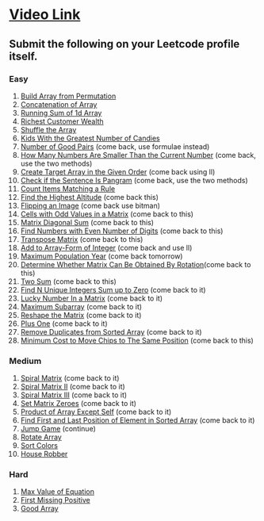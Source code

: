 # [Video Link](https://youtu.be/n60Dn0UsbEk)

## Submit the following on your Leetcode profile itself.

### Easy

1. [Build Array from Permutation](https://leetcode.com/problems/build-array-from-permutation/)
2. [Concatenation of Array](https://leetcode.com/problems/concatenation-of-array/)
3. [Running Sum of 1d Array](https://leetcode.com/problems/running-sum-of-1d-array/)
4. [Richest Customer Wealth](https://leetcode.com/problems/richest-customer-wealth/)
5. [Shuffle the Array](https://leetcode.com/problems/shuffle-the-array/)
6. [Kids With the Greatest Number of Candies](https://leetcode.com/problems/kids-with-the-greatest-number-of-candies/)
7. [Number of Good Pairs](https://leetcode.com/problems/number-of-good-pairs/) (come back, use formulae instead)
8. [How Many Numbers Are Smaller Than the Current Number](https://leetcode.com/problems/how-many-numbers-are-smaller-than-the-current-number/) (come back, use the two methods)
9. [Create Target Array in the Given Order](https://leetcode.com/problems/create-target-array-in-the-given-order/) (come back using ll)
10. [Check if the Sentence Is Pangram](https://leetcode.com/problems/check-if-the-sentence-is-pangram/) (come back, use the two methods)
11. [Count Items Matching a Rule](https://leetcode.com/problems/count-items-matching-a-rule/)
12. [Find the Highest Altitude](https://leetcode.com/problems/find-the-highest-altitude/) (come back this)
13. [Flipping an Image](https://leetcode.com/problems/flipping-an-image/) (come back use bitman)
14. [Cells with Odd Values in a Matrix](https://leetcode.com/problems/cells-with-odd-values-in-a-matrix/) (come back to this)
15. [Matrix Diagonal Sum](https://leetcode.com/problems/matrix-diagonal-sum/) (come back to this)
16. [Find Numbers with Even Number of Digits](https://leetcode.com/problems/find-numbers-with-even-number-of-digits/) (come back to this)
17. [Transpose Matrix](https://leetcode.com/problems/transpose-matrix/) (come back to this)
18. [Add to Array-Form of Integer](https://leetcode.com/problems/add-to-array-form-of-integer/) (come back and use ll)
19. [Maximum Population Year](https://leetcode.com/problems/maximum-population-year/) (come back tomorrow)
20. [Determine Whether Matrix Can Be Obtained By Rotation](https://leetcode.com/problems/determine-whether-matrix-can-be-obtained-by-rotation/)(come back to this)
21. [Two Sum](https://leetcode.com/problems/two-sum/) (come back to this)
22. [Find N Unique Integers Sum up to Zero](https://leetcode.com/problems/find-n-unique-integers-sum-up-to-zero/) (come back to it)
23. [Lucky Number In a Matrix](https://leetcode.com/problems/lucky-numbers-in-a-matrix/) (come back to it)
24. [Maximum Subarray](https://leetcode.com/problems/maximum-subarray/) (come back to it)
25. [Reshape the Matrix](https://leetcode.com/problems/reshape-the-matrix/) (come back to it)
26. [Plus One](https://leetcode.com/problems/plus-one/) (come back to it)
27. [Remove Duplicates from Sorted Array](https://leetcode.com/problems/remove-duplicates-from-sorted-array/) (come back to it)
28. [Minimum Cost to Move Chips to The Same Position](https://leetcode.com/problems/minimum-cost-to-move-chips-to-the-same-position/) (come back to this)

### Medium

1. [Spiral Matrix](https://leetcode.com/problems/spiral-matrix/) (come back to it)
2. [Spiral Matrix II](https://leetcode.com/problems/spiral-matrix-ii/) (come back to it)
3. [Spiral Matrix III](https://leetcode.com/problems/spiral-matrix-iii/) (come back to it)
4. [Set Matrix Zeroes](https://leetcode.com/problems/set-matrix-zeroes/) (come back to it)
5. [Product of Array Except Self](https://leetcode.com/problems/product-of-array-except-self/) (come back to it)
6. [Find First and Last Position of Element in Sorted Array](https://leetcode.com/problems/find-first-and-last-position-of-element-in-sorted-array/) (come back to it)
7. [Jump Game](https://leetcode.com/problems/jump-game/) (continue)
8. [Rotate Array](https://leetcode.com/problems/rotate-array/)
9. [Sort Colors](https://leetcode.com/problems/sort-colors/)
10. [House Robber](https://leetcode.com/problems/house-robber/)

### Hard

1. [Max Value of Equation](https://leetcode.com/problems/max-value-of-equation/)
2. [First Missing Positive](https://leetcode.com/problems/first-missing-positive/)
3. [Good Array](https://leetcode.com/problems/check-if-it-is-a-good-array/)
